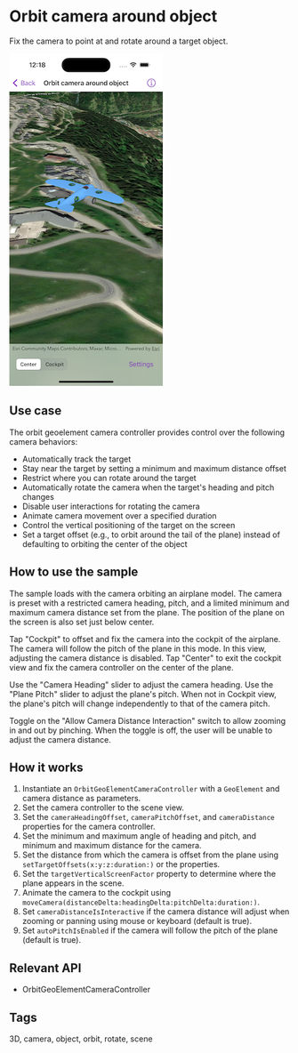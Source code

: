 # Orbit camera around object

Fix the camera to point at and rotate around a target object.

![Image of orbit camera around object](orbit-camera-around-object.png)

## Use case

The orbit geoelement camera controller provides control over the following camera behaviors:

* Automatically track the target
* Stay near the target by setting a minimum and maximum distance offset
* Restrict where you can rotate around the target
* Automatically rotate the camera when the target's heading and pitch changes
* Disable user interactions for rotating the camera
* Animate camera movement over a specified duration
* Control the vertical positioning of the target on the screen
* Set a target offset (e.g., to orbit around the tail of the plane) instead of defaulting to orbiting the center of the object

## How to use the sample

The sample loads with the camera orbiting an airplane model. The camera is preset with a restricted camera heading, pitch, and a limited minimum and maximum camera distance set from the plane. The position of the plane on the screen is also set just below center.

Tap "Cockpit" to offset and fix the camera into the cockpit of the airplane. The camera will follow the pitch of the plane in this mode. In this view, adjusting the camera distance is disabled. Tap "Center" to exit the cockpit view and fix the camera controller on the center of the plane.

Use the "Camera Heading" slider to adjust the camera heading. Use the "Plane Pitch" slider to adjust the plane's pitch. When not in Cockpit view, the plane's pitch will change independently to that of the camera pitch.

Toggle on the "Allow Camera Distance Interaction" switch to allow zooming in and out by pinching. When the toggle is off, the user will be unable to adjust the camera distance.

## How it works

1. Instantiate an `OrbitGeoElementCameraController` with a `GeoElement` and camera distance as parameters.
2. Set the camera controller to the scene view.
3. Set the `cameraHeadingOffset`, `cameraPitchOffset`, and `cameraDistance` properties for the camera controller.
4. Set the minimum and maximum angle of heading and pitch, and minimum and maximum distance for the camera.
5. Set the distance from which the camera is offset from the plane using `setTargetOffsets(x:y:z:duration:)` or the properties.
6. Set the `targetVerticalScreenFactor` property to determine where the plane appears in the scene.
7. Animate the camera to the cockpit using `moveCamera(distanceDelta:headingDelta:pitchDelta:duration:)`.
8. Set `cameraDistanceIsInteractive` if the camera distance will adjust when zooming or panning using mouse or keyboard (default is true).
9. Set `autoPitchIsEnabled` if the camera will follow the pitch of the plane (default is true).

## Relevant API

* OrbitGeoElementCameraController

## Tags

3D, camera, object, orbit, rotate, scene
